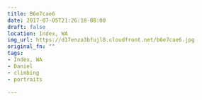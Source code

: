 ```yaml
---
title: B6e7cae6
date: 2017-07-05T21:26:18-08:00
draft: false
location: Index, WA
img_url: https://d17enza3bfujl8.cloudfront.net/b6e7cae6.jpg
original_fn: ""
tags:
- Index, WA
- Daniel
- climbing
- portraits

---
```

